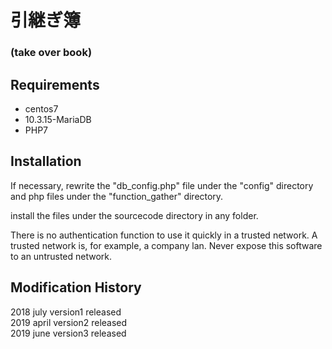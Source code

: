 # 引継ぎ簿
### (take over book)


## Requirements
 - centos7
 - 10.3.15-MariaDB
 - PHP7

## Installation
 
 If necessary, rewrite the "db_config.php" file under the "config" directory and php files under the "function_gather" directory.

 install the files under the sourcecode directory in any folder.
 

There is no authentication function to use it quickly in a trusted network.
A trusted network is, for example, a company lan.
Never expose this software to an untrusted network. 


## Modification History
2018 july version1 released  
2019 april version2 released  
2019 june version3 released
